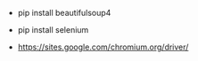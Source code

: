 * pip install beautifulsoup4

* pip install selenium
* https://sites.google.com/chromium.org/driver/